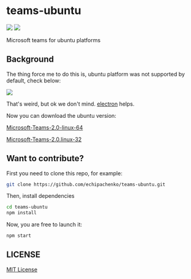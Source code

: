 teams-ubuntu
==================
![][david-url]
![][license-url]

Microsoft teams for ubuntu platforms

## Background

The thing force me to do this is, ubuntu platform was not supported by default, check below:

![](doc/img/apps.png)

That's weird, but ok we don't mind. [electron](http://electron.atom.io/) helps.

Now you can download the ubuntu version: 

[Microsoft-Teams-2.0-linux-64](releases/download/2.0/Microsoft-Teams-linux-x64.zip)

[Microsoft-Teams-2.0.linux-32](releases/download/2.0/Microsoft-Teams-linux-ia32.zip)

## Want to contribute?

First you need to clone this repo, for example:

```bash
git clone https://github.com/echipachenko/teams-ubuntu.git
```

Then, install dependencies

```bash
cd teams-ubuntu
npm install
```

Now, you are free to launch it:

```bash
npm start
```

## LICENSE ##

[MIT License](https://raw.githubusercontent.com/leftstick/teams-ubuntu/master/LICENSE)


[david-url]: https://david-dm.org/leftstick/teams-ubuntu.png
[license-url]: https://img.shields.io/github/license/leftstick/teams-ubuntu.svg
